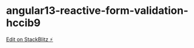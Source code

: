 # angular13-reactive-form-validation-hccib9

[Edit on StackBlitz ⚡️](https://stackblitz.com/edit/angular13-reactive-form-validation-hccib9)